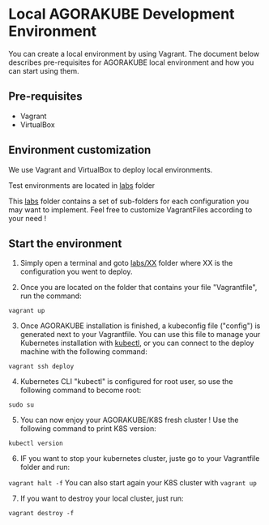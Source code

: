 # Local AGORAKUBE Development Environment

You can create a local environment by using Vagrant. 
The document below describes pre-requisites for AGORAKUBE local environment and how you can start using them.

## Pre-requisites

* Vagrant
* VirtualBox

## Environment customization

We use Vagrant and VirtualBox to deploy local environments.

Test environments are located in [labs](./labs) folder

This [labs](./labs) folder contains a set of sub-folders for each configuration you may want to implement. Feel free to customize VagrantFiles according to your need !
    

## Start the environment

1) Simply open a terminal and goto [labs/XX](./labs) folder where XX is the configuration you went to deploy.

2) Once you are located on the folder that contains your file "Vagrantfile", run the command:

`vagrant up`

3) Once AGORAKUBE installation is finished, a kubeconfig file ("config") is generated next to your Vagrantfile. You can use this file to manage your Kubernetes installation with [kubectl](https://kubernetes.io/docs/tasks/tools/install-kubectl/), or you can connect to the deploy machine with the following command:

`vagrant ssh deploy`

4) Kubernetes CLI "kubectl" is configured for root user, so use the following command to become root:

`sudo su`

5) You can now enjoy your AGORAKUBE/K8S fresh cluster ! Use the following command to print K8S version:

`kubectl version`

6) IF you want to stop your kubernetes cluster, juste go to your Vagrantfile folder and run:

`vagrant halt -f`     You can also start again your K8S cluster with ```vagrant up```

7) If you want to destroy your local cluster, just run:

`vagrant destroy -f` 
